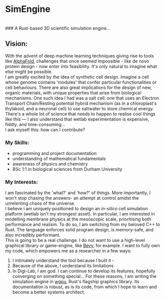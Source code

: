 # SimEngine
<br />
### A Rust-based 3D scientific simulation engine...

## Vision:
With the advent of deep machine learning techniques giving rise to tools like [AlphaFold](https://alphafold.ebi.ac.uk/), challenges that once seemed impossible - like de novo protein design - now enter into feasibility. It's only natural to imagine what else might be possible. 
<br />
I am greatly excited by the idea of synthetic cell design. Imagine a cell whose genome contains 'modules' that confer particular functionalities or cell behaviours. There are also great implications for the design of new, organic materials, with unique properties that arise from biological mechanisms. One such idea I had was a salt cell: one that uses an Electron Transport Chain/Resting potential hybrid mechanism (as in a chloroplast's thylakoid, and a neuronal cell) to use saltwater to store chemical energy. 
<br />
There's a whole lot of science that needs to happen to realise cool things like this — I also understand that wetlab experimentation is expensive, fiddly, and time-consuming...
<br />
I ask myself this: how can I contribute?
<br />
### My Skills:
- programming and project documentation
- understanding of mathematical fundamentals
- awareness of physics and chemistry
- BSc 1:1 in biological sciences from Durham University

### My Interests:
I am fascinated by the 'what?' and 'how?' of things. More importantly, I won't stop chasing the answers- an attempt at control amidst the unrelenting chaos of the universe.
<br /> 
I believe I am uniquely positioned to design an _in-silico_ cell simulation platform (wetlab isn't my strongest asset). In particular, I am interested in modelling membrane physics at the mesoscopic scale, prioritising both performance and realism. To do so, I am switching from my beloved C++ to Rust. The language enforces solid program design, is memory-safe, and also incredibly performant. 
<br />
This is going to be a real challenge. I do not want to use a high-level graphical library or game-engine, like [Bevy](https://bevy.org/learn/book/getting-started/), for example. I want to fully own my code, which empowers me as a researcher in a few ways:
1. I intimately understand the tool because I built it -
2. Because of the above, I understand its limitations
3. In Digi-Lab, I am god. I can continue to develop its features, hopefully converging on something special...
For these reasons, I am writing the simulation engine in [wgpu](https://docs.rs/wgpu/latest/wgpu/), Rust's flagship graphics library. Its documentation is robust, as is its code, from which I hope to learn and become a better systems architect.
